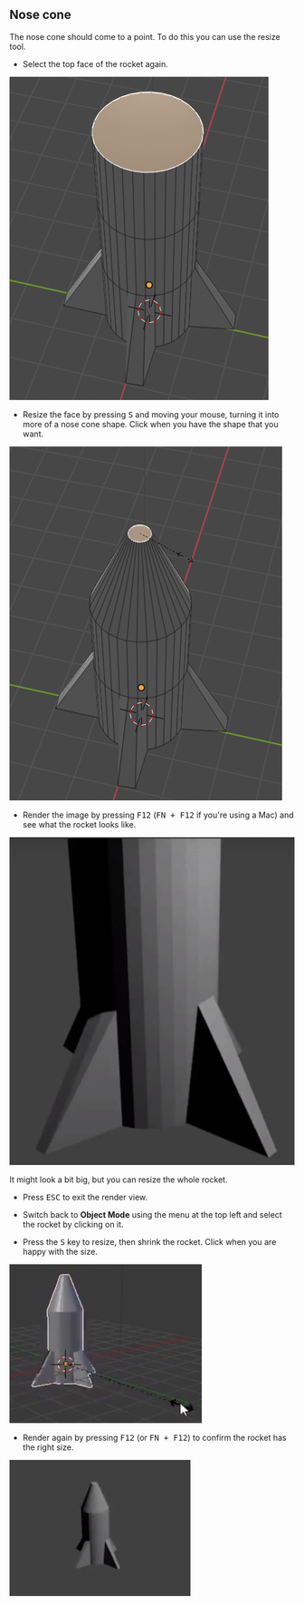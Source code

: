 ## Nose cone

The nose cone should come to a point. To do this you can use the resize tool.

+ Select the top face of the rocket again.

![Cube ends tool](images/blender-rocket-top-face.png)

+ Resize the face by pressing <kbd>S</kbd> and moving your mouse, turning it into more of a nose cone shape. Click when you have the shape that you want.

![Resize the face](images/blender-rocket-cone-nose.png)

+ Render the image by pressing <kbd>F12</kbd> (<kbd>FN + F12</kbd> if you're using a Mac) and see what the rocket looks like.

![Render the rocket](images/blender-rocket-render-1.png)

It might look a bit big, but you can resize the whole rocket.

+ Press <kbd>ESC</kbd> to exit the render view.

+ Switch back to **Object Mode** using the menu at the top left and select the rocket by clicking on it.

+ Press the <kbd>S</kbd> key to resize, then shrink the rocket. Click when you are happy with the size.

![Resize the rocket](images/blender-rocket-resize.png)

+ Render again by pressing <kbd>F12</kbd> (or <kbd>FN + F12</kbd>) to confirm the rocket has the right size.

![Small rendered rocket](images/blender-rocket-render-2.png)